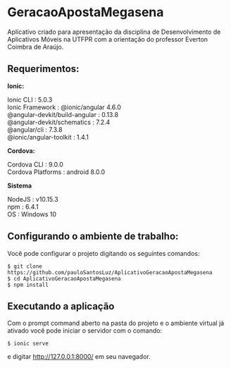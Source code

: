
GeracaoApostaMegasena
===========

  Aplicativo criado para apresentação da disciplina de Desenvolvimento de Aplicativos Móveis na UTFPR com a orientação do professor Everton Coimbra de Araújo.


Requerimentos:
--------------------

**Ionic:**

Ionic CLI		      : 5.0.3  
Ionic Framework		      : @ionic/angular 4.6.0  
@angular-devkit/build-angular : 0.13.8  
@angular-devkit/schematics    : 7.2.4  
@angular/cli                  : 7.3.8  
@ionic/angular-toolkit        : 1.4.1

**Cordova:**

Cordova CLI       : 9.0.0  
Cordova Platforms : android 8.0.0  

**Sistema**

NodeJS : v10.15.3  
npm    : 6.4.1  
OS     : Windows 10  

Configurando o ambiente de trabalho:
------------

Você pode configurar o projeto digitando os seguintes comandos:

    $ git clone https://github.com/pauloSantosLuz/AplicativoGeracaoApostaMegasena
    $ cd AplicativoGeracaoApostaMegasena
    $ npm install
    
Executando a aplicação
--------------------

Com o prompt command aberto na pasta do projeto e o ambiente virtual já ativado você pode iniciar o servidor com o comando:


    $ ionic serve

e digitar http://127.0.0.1:8000/ em seu navegador.
